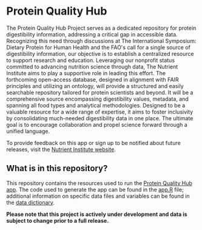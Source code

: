 # Protein Quality Hub

The Protein Quality Hub Project serves as a dedicated repository for protein digestibility information, addressing a critical gap in accessible data. Recognizing this need through discussions at The International Symposium: Dietary Protein for Human Health and the FAO's call for a single source of digestibility information, our objective is to establish a centralized resource to support research and education. Leveraging our nonprofit status committed to advancing nutrition science through data, The Nutrient Institute aims to play a supportive role in leading this effort. The forthcoming open-access database, designed in alignment with FAIR principles and utilizing an ontology, will provide a structured and easily searchable repository tailored for protein scientists and beyond. It will be a comprehensive source encompassing digestibility values, metadata, and spanning all food types and analytical methodologies. Designed to be a valuable resource for a wide range of expertise, it aims to foster inclusivity by consolidating much-needed digestibility data in one place. The ultimate goal is to encourage collaboration and propel science forward through a unified language.

To provide feedback on this app or sign up to be notified about future releases, visit the [Nutrient Institute website](https://www.nutrientinstitute.org/protein-digestibility-feedback).


## What is in this repository?
This repository contains the resources used to run the [Protein Quality Hub app](https://nutrientinstitute.shinyapps.io/ProteinDigestibilityData/). The code used to generate the app can be found in the [app.R](https://github.com/NutrientInstitute/protein-digestibility/blob/main/app.R) file; additional information on specific data files and variables can be found in the [data dictionary](https://github.com/NutrientInstitute/protein-digestibility/blob/main/Data%20Dictionary.pdf). 



**Please note that this project is actively under development and data is subject to change prior to a full release.** 
